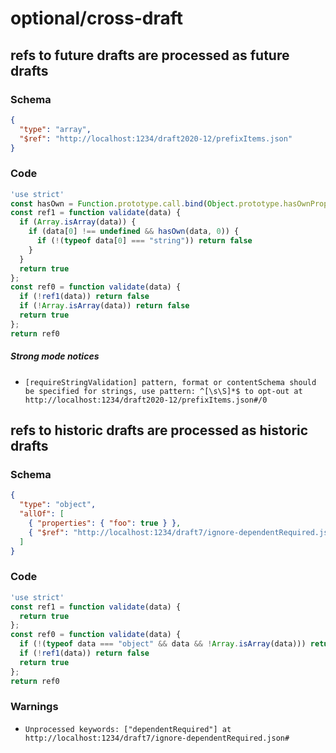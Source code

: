 # optional/cross-draft

## refs to future drafts are processed as future drafts

### Schema

```json
{
  "type": "array",
  "$ref": "http://localhost:1234/draft2020-12/prefixItems.json"
}
```

### Code

```js
'use strict'
const hasOwn = Function.prototype.call.bind(Object.prototype.hasOwnProperty);
const ref1 = function validate(data) {
  if (Array.isArray(data)) {
    if (data[0] !== undefined && hasOwn(data, 0)) {
      if (!(typeof data[0] === "string")) return false
    }
  }
  return true
};
const ref0 = function validate(data) {
  if (!ref1(data)) return false
  if (!Array.isArray(data)) return false
  return true
};
return ref0
```

##### Strong mode notices

 * `[requireStringValidation] pattern, format or contentSchema should be specified for strings, use pattern: ^[\s\S]*$ to opt-out at http://localhost:1234/draft2020-12/prefixItems.json#/0`


## refs to historic drafts are processed as historic drafts

### Schema

```json
{
  "type": "object",
  "allOf": [
    { "properties": { "foo": true } },
    { "$ref": "http://localhost:1234/draft7/ignore-dependentRequired.json" }
  ]
}
```

### Code

```js
'use strict'
const ref1 = function validate(data) {
  return true
};
const ref0 = function validate(data) {
  if (!(typeof data === "object" && data && !Array.isArray(data))) return false
  if (!ref1(data)) return false
  return true
};
return ref0
```

### Warnings

 * `Unprocessed keywords: ["dependentRequired"] at http://localhost:1234/draft7/ignore-dependentRequired.json#`


